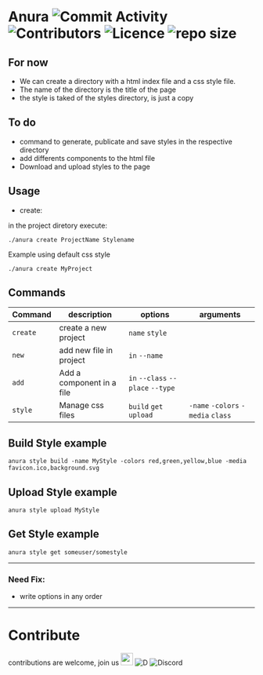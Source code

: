
# Anura      ![Commit Activity](https://img.shields.io/github/commit-activity/w/juampam/anura) ![Contributors](https://img.shields.io/github/contributors/juampam/anura) ![Licence](https://img.shields.io/github/license/juampam/anura) ![repo size](https://img.shields.io/github/repo-size/juampam/anura)

## For now
- We can create a directory with a html index file and a css style file.
- The name of the directory is the title of the page
- the style is taked of the styles directory, is just a copy
## To do
- command to generate, publicate and save styles in the respective directory
- add differents components to the html file
- Download and upload styles to the page

## Usage
- create:

in the project diretory execute:
```
./anura create ProjectName Stylename
```
Example using default css style
```
./anura create MyProject
```
## Commands 

| Command       | description               | options                           | arguments  
| ------------- | ------------------------- | --------------------------------- |----------|
| `create`      | create a new project      | `name` `style`                    |
| `new`         | add new file in project   | `in` `--name`                     |
| `add`         | Add a component in a file | `in` `--class` `--place` `--type` |
| `style`       | Manage css files          | `build` `get` `upload`            | `-name` `-colors` `-media` `class` 

## Build Style example
```
anura style build -name MyStyle -colors red,green,yellow,blue -media favicon.ico,background.svg
```
## Upload Style example
```
anura style upload MyStyle
```
## Get Style example
```
anura style get someuser/somestyle
```
--- 

### Need Fix:
- write options in any order

---
# Contribute
contributions are welcome, join us
[<img src="https://s18955.pcdn.co/wp-content/uploads/2018/02/github.png" width="25"/>](https://discord.com/channels/996898483401396384/996898483401396387)
![D](https://img.shields.io/badge/Discord-7289DA?style=for-the-badge&logo=discord&logoColor=white) ![Discord](https://img.shields.io/discord/996898483401396384?style=for-the-badge)



